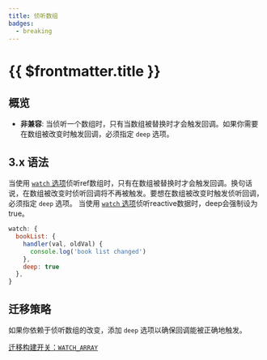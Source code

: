 ```yaml
---
title: 侦听数组
badges:
  - breaking
---
```


# {{ $frontmatter.title }} <MigrationBadges :badges="$frontmatter.badges" />

## 概览

- **非兼容**: 当侦听一个数组时，只有当数组被替换时才会触发回调。如果你需要在数组被改变时触发回调，必须指定 `deep` 选项。

## 3.x 语法

当使用 [`watch` 选项](/api/options-data.html#watch)侦听ref数组时，只有在数组被替换时才会触发回调。换句话说，在数组被改变时侦听回调将不再被触发。要想在数组被改变时触发侦听回调，必须指定 `deep` 选项。
当使用 [`watch` 选项](/api/options-data.html#watch)侦听reactive数据时，deep会强制设为true。

```js
watch: {
  bookList: {
    handler(val, oldVal) {
      console.log('book list changed')
    },
    deep: true
  },
}
```

## 迁移策略

如果你依赖于侦听数组的改变，添加 `deep` 选项以确保回调能被正确地触发。

[迁移构建开关：`WATCH_ARRAY`](migration-build.html#兼容性配置)
